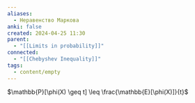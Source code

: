 ```yaml
---
aliases:
  - Неравенство Маркова
anki: false
created: 2024-04-25 11:30
parent:
  - "[[Limits in probability]]"
connected:
  - "[[Chebyshev Inequality]]"
tags:
  - content/empty
---
```


$\mathbb{P}[\phi(X) \geq t] \leq \frac{\mathbb{E}[\phi(X)]}{t}$